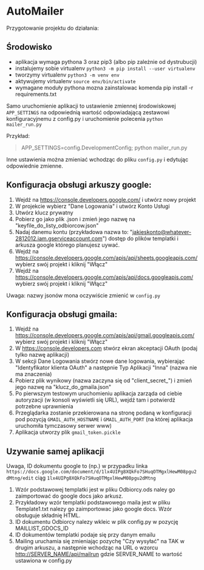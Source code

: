 # AutoMailer

Przygotowanie projektu do działania:

## Środowisko
- aplikacja wymaga pythona 3 oraz pip3 (albo pip zależnie od dystrubucji)
- instalujemy sobie virtualenv ```python3 -m pip install --user virtualenv```
- tworzymy virtualenv ```python3 -m venv env```
- aktywujemy virtualenv ```source env/bin/activate```
- wymagane moduły pythona mozna zainstalowac komenda pip install -r requirements.txt

Samo uruchomienie aplikacji to ustawienie zmiennej środowiskowej `APP_SETTINGS` na odpowiednią wartość odpowiadającą zestawowi konfiguracyjnemu z config.py i uruchomienie polecenia `python mailer_run.py`

Przykład:
> APP_SETTINGS=config.DevelopmentConfig; python mailer_run.py

Inne ustawienia można zmieniać wchodząc do pliku `config.py` i edytując odpowiednie zmienne.

## Konfiguracja obsługi arkuszy google:

1. Wejdź na <https://console.developers.google.com/> i utwórz nowy projekt
2. W projekcie wybierz "Dane Logowania" i utwórz Konto Usługi
3. Utwórz klucz prywatny
4. Pobierz go jako plik .json i zmień jego nazwę na "keyfile_do_listy_odbiorcow.json"
5. Nadaj danemu kontu (przykładowa nazwa to: "jakieskonto@whatever-2812012.iam.gserviceaccount.com") dostęp do plików templatki i arkusza google którego planujesz uywać.
6. Wejdź na <https://console.developers.google.com/apis/api/sheets.googleapis.com/> wybierz swój projekt i kliknij "Włącz"
7. Wejdź na <https://console.developers.google.com/apis/api/docs.googleapis.com/> wybierz swój projekt i kliknij "Włącz"

Uwaga: nazwy jsonów mona oczywiście zmienić w `config.py`

## Konfiguracja obsługi gmaila:

1. Wejdź na <https://console.developers.google.com/apis/api/gmail.googleapis.com/> wybierz swój projekt i kliknij "Włącz"
2. W <https://console.developers.com> stwórz ekran akceptacji OAuth (podaj tylko nazwę aplikacji)
3. W sekcji Dane Logowania stwórz nowe dane logowania, wybierając "Identyfikator klienta OAuth" a następnie Typ Aplikacji "Inna" (nazwa nie ma znaczenia)
4. Pobierz plik wynikowy (nazwa zaczyna się od "client_secret_") i zmień jego nazwę na "klucz_do_gmaila.json"
5. Po pierwszym testowym uruchomieniu aplikacja zarząda od ciebie autoryzacji (w konsoli wyświetli się URL), wejdź tam i potwierdź potrzebne uprawnienia
6. Przeglądarka zostanie przekierowana na stronę podaną w konfiguracji pod pozycją `GMAIL_AUTH_HOSTNAME` i `GMAIL_AUTH_PORT` (na której aplikacja uruchomiła tymczasowy serwer www)
7. Aplikacja utworzy plik `gmail_token.pickle`

## Uzywanie samej aplikacji
Uwaga, ID dokumentu google to (np.) w przypadku linka
`https://docs.google.com/document/d/1lx4UIPg8XQkFo7SHuqOTMgxlHewM08pgu2dMtng/edit`
ciąg `1lx4UIPg8XQkFo7SHuqOTMgxlHewM08pgu2dMtng`

1. Wzór podstawowej templatki jest w pliku Odbiorcy.ods naley go zaimportować do google docs jako arkusz.
2. Przykładowy wzór templatki podstawowego maila jest w pliku Template1.txt nalezy go zaimportowac jako google docs. Wzór obsługuje składnię HTML.
3. ID dokumentu Odbiorcy nalezy wkleic w plik config.py w pozycję MAILLIST_GDOCS_ID
4. ID dokumentów templatki podaje się przy danym emailu
5. Mailing uruchamia się zmieniając pozychę "Czy wysyłać" na TAK w drugim arkuszu, a następnie wchodząc na URL o wzorcu <http://SERVER_NAME/api/mailrun> gdzie SERVER_NAME to wartość ustawiona w config.py

